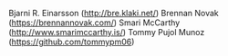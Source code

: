 Bjarni R. Einarsson (http://bre.klaki.net/)
Brennan Novak (https://brennannovak.com/)
Smari McCarthy (http://www.smarimccarthy.is/)
Tommy Pujol Munoz (https://github.com/tommypm06)
